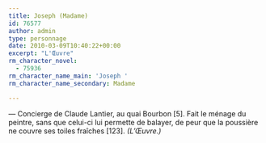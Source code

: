 ```yaml
---
title: Joseph (Madame)
id: 76577
author: admin
type: personnage
date: 2010-03-09T10:40:22+00:00
excerpt: "L'Œuvre"
rm_character_novel:
  - 75936
rm_character_name_main: 'Joseph '
rm_character_name_secondary: Madame

---
```

— Concierge de Claude Lantier, au quai Bourbon [5]. Fait le ménage du peintre, sans que celui-ci lui permette de balayer, de peur que la poussière ne couvre ses toiles fraîches [123]. _(L&rsquo;Œuvre.)_